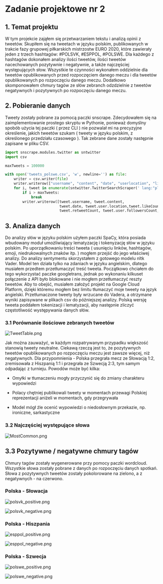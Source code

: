# Zadanie projektowe nr 2

## 1. Temat projektu  

  

W tym projekcie zająłem się przetwarzaniem tekstu i analizą opinii z tweetów. Skupiłem się na tweetach w języku polskim, publikowanych w trakcie fazy grupowej piłkarskich mistrzostw EURO 2020, które zawierały jeden z trzech hashtagów: #POLSVK, #ESPPOL, #POLSWE. Dla każdego z hashtagów dokonałem analizy ilości tweetów, ilości tweetów nacechowanych pozytywnie i negatywnie, a także najczęściej występujących słow. Wszystkie te czynności wykonałem oddzielnie dla tweetów opublikowanych przed rozpoczęciem danego meczu i dla tweetów opublikowanych po rozpoczęciu danego meczu. Dodatkowo skomponowałem chmury tagów ze słów zebranch odzdzielnie z tweetów negatywnych i pozytywnych po rozpoczęciu danego meczu.  


## 2. Pobieranie danych

Tweety zostały pobrane za pomocą paczki snscrape. Zdecydowałem się na zaimplementowanie prostego skryptu w Pythonie, ponieważ   domyślny spobób użycia tej paczki ( przez CLI ) nie pozwalał mi na precyzyjne określenie, jakich tweetów szukam ( tweety w języku polskim, z określonego przedziału czasowego ). Tak zebrane dane zostały następnie zapisane w pliku CSV.  
  
  


```python
import snscrape.modules.twitter as sntwitter
import csv

maxTweets = 100000

with open('tweets_polswe.csv', 'w', newline='') as file:
    writer = csv.writer(file)
    writer.writerow(["username", "content", "date", "userlocation", "likecount", "retweetcount", "followers", "url"])
    for i, tweet in enumerate(sntwitter.TwitterSearchScraper(' lang:"pl" since:2021-06-21 until:2021-06-25 #POLSWE').get_items()):
        if i > maxTweets:
            break
        writer.writerow([tweet.username, tweet.content,
                         tweet.date, tweet.user.location,tweet.likeCount,
                         tweet.retweetCount, tweet.user.followersCount, tweet.url])
```
    

## 3. Analiza danych

Do analizy słów w języku polskim użyłem paczki SpaCy, która posiada wbudowany moduł umożliwiający lematyzację i tokenyzację słów w języku polskim. Po uporządkowaniu treści tweeta ( usunięciu linków, hashtagów, emoji, niedrukowalnych znaków itp. ) mogłem przejść do jego właściwej analizy. Do analizy sentymentu skorzystałem z gotowego modelu nltk Vader. Model ten działa tylko na zdaniach w języku angielskim, dlatego musiałem przedtem przetłumaczyć treść tweeta. Początkowo chciałem do tego wykorzystać paczke googletrans, jednak po wykonaniu kilkuset połączenie z API było blokowane i nie mogłem przetłumaczyć reszty tweetów. Aby to obejść, musiałem założyć projekt na Google Cloud Platform, dzięki któremu mogłem bez limitu tłumaczyć moje tweety na język angielski. Przetłumaczone tweety były wrzucane do Vadera, a otrzymane wyniki zapisywane w plikach csv do późniejszej analizy. Polską wersję tweeta poddałem tokenizacji i lematyzacji, aby następnie zliczyć częstotliwość występywania danych słów.

### 3.1 Porównanie ilościowe zebranych tweetów 

![TweetTable.png](TweetTable.png)



Jak można zauważyć, w każdym rozpatrywanym przypadku większość stanowią tweety neutralne. Ciekawą rzeczą jest to, że pozytywnych tweetów opublikowanych po rozpoczęciu meczu jest zawsze więcej, niż negatywnych. Dla przypomnienia - Polska przegrała mecz ze Słowacją 1:2, zremisowała z Hiszpanią 1:1 i przegrała ze Szwecją 2:3, tym samym odpadając z turnieju. Powodów może być kilka:
- Omyłki w tłumaczeniu mogły przyczynić się do zmiany charakteru wypowiedzi
- Polacy chętniej publikowali tweety w momentach przewagi Polskiej reprezentacji aniżeli w momentach, gdy przegrywała

- Model mógł źle ocenić wypowiedzi o niedosłownym przekazie, np. ironiczne, sarkastyczne

### 3.2 Najczęściej występujące słowa

![MostCommon.png](MostCommon.png)

## 3.3 Pozytywne / negatywne chmury tagów

Chmury tagów zostały wygenerowane przy pomocy paczki wordcloud. Wszystkie słowa zostały pobrane z danych po rozpoczęciu danych spotkań. Słowa z pozytywnych tweetów zostały pokolorowane na zielono, a z negatywnych - na czerwono.

### Polska - Słowacja

![polsvk_positive.png](polsvk_positive.png)


![polsvk_negative.png](polsvk_negative.png)

### Polska - Hiszpania

![esppol_positive.png](esppol_positive.png)

![esppol_negative.png](esppol_negative.png)

### Polska - Szwecja

![polswe_positive.png](polswe_positive.png)

![polswe_negative.png](polswe_negative.png)

